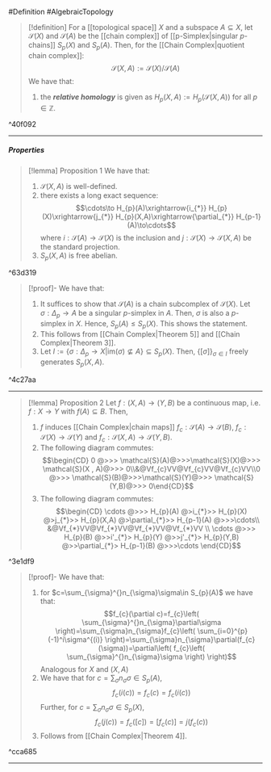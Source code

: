 #Definition #AlgebraicTopology 

> [!definition]
> For a [[topological space]] $X$ and a subspace $A\subseteq X$, let $\mathcal{S}(X)$ and $\mathcal{S}(A)$ be the [[chain complex]] of [[p-Simplex|singular $p$-chains]] $S_{p}(X)$ and $S_{p}(A)$. Then, for the [[Chain Complex|quotient chain complex]]: $$\mathcal{S}(X,A):= \mathcal{S}(X) / \mathcal{S}(A)$$
> We have that:
> 1. the ***relative homology*** is given as $H_{p}(X,A):=H_{p}(\mathcal{S}(X, A))$ for all $p\in \mathbb{Z}$.

^40f092

---
##### Properties
> [!lemma] Proposition 1
> We have that:
> 1. $\mathcal{S}(X,A)$ is well-defined.
> 2. there exists a long exact sequence: $$\cdots\to H_{p}(A)\xrightarrow{i_{*}} H_{p}(X)\xrightarrow{j_{*}} H_{p}(X,A)\xrightarrow{\partial_{*}} H_{p-1}(A)\to\cdots$$where $i:\mathcal{S}(A)\to \mathcal{S}(X)$ is the inclusion and $j:\mathcal{S}(X)\to \mathcal{S}(X,A)$ be the standard projection.
> 3. $S_{p}(X,A)$ is free abelian.

^63d319

> [!proof]-
> We have that:
> 1. It suffices to show that $\mathcal{S}(A)$ is a chain subcomplex of $\mathcal{S}(X)$. Let $\sigma:\Delta_{p}\to A$ be a singular $p$-simplex in $A$. Then, $\sigma$ is also a $p$-simplex in $X$. Hence, $S_{p}(A)\leq S_{p}(X)$. This shows the statement.
> 2. This follows from [[Chain Complex|Theorem 5]] and [[Chain Complex|Theorem 3]].
> 3. Let $I:=\{ \sigma:\Delta_{p}\to X|\text{im}(\sigma)\nsubseteq A \}\subseteq S_{p}(X)$. Then, $\{ [\sigma] \}_{\sigma\in I}$ freely generates $S_{p}(X,A)$. 

^4c27aa

---
> [!lemma] Proposition 2
> Let $f:(X,A)\to(Y,B)$ be a continuous map, i.e. $f:X\to Y$ with $f(A)\subseteq B$. Then,
> 1. $f$ induces [[Chain Complex|chain maps]] $f_{c}:\mathcal{S}(A)\to \mathcal{S}(B)$, $f_{c}:\mathcal{S}(X)\to \mathcal{S}(Y)$ and $f_{c}:\mathcal{S}(X,A)\to \mathcal{S}(Y,B)$. 
> 2. The following diagram commutes:$$\begin{CD}
>    0 @>>> \mathcal{S}(A)@>>>\mathcal{S}(X)@>>> \mathcal{S}(X , A)@>>> 0\\&@Vf_{c}VV@Vf_{c}VV@Vf_{c}VV\\0 @>>> \mathcal{S}(B)@>>>\mathcal{S}(Y)@>>> \mathcal{S}(Y,B)@>>> 0\end{CD}$$
> 3. The following diagram commutes:$$\begin{CD}
  \cdots @>>> H_{p}(A) @>i_{*}>> H_{p}(X) @>j_{*}>> H_{p}(X,A) @>\partial_{*}>> H_{p-1}(A) @>>>\cdots\\
  &@Vf_{*}VV@Vf_{*}VV@Vf_{*}VV@Vf_{*}VV
  \\ \cdots @>>> H_{p}(B) @>>i'_{*}> H_{p}(Y) @>>j'_{*}> H_{p}(Y,B) @>>\partial_{*}> H_{p-1}(B) @>>>\cdots
  \end{CD}$$

^3e1df9

> [!proof]-
> We have that:
> 1. for $c=\sum_{\sigma}^{}n_{\sigma}\sigma\in S_{p}(A)$ we have that: $$f_{c}(\partial c)=f_{c}\left( \sum_{\sigma}^{}n_{\sigma}\partial\sigma \right)=\sum_{\sigma}n_{\sigma}f_{c}\left( \sum_{i=0}^{p}(-1)^i\sigma^{(i)} \right)=\sum_{\sigma}n_{\sigma}\partial(f_{c}(\sigma))=\partial\left( f_{c}\left( \sum_{\sigma}^{}n_{\sigma}\sigma \right) \right)$$Analogous for $X$ and $(X,A)$
> 2. We have that for $c=\sum_{\sigma}n_{\sigma}\sigma\in S_{p}(A)$, $$f_{c}(i(c))=f_{c}(c)=f_{c}(i(c))$$
> 	Further, for $c=\sum_{\sigma}n_{\sigma}\sigma\in S_{p}(X)$, $$f_{c}(j(c))=f_{c}([c])=[f_{c}(c)]=j(f_{c}(c))$$
> 3. Follows from [[Chain Complex|Theorem 4]].

^cca685

---

